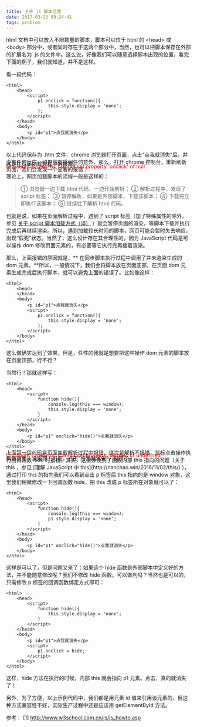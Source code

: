 ```yaml
---
title: 关于 js 脚本位置
date: 2017-03-23 09:24:41
tags: problem
---
```


html 文档中可以放入不限数量的脚本，脚本可以位于 html 的 &lt;head&gt; 或 &lt;body&gt; 部分中，或者同时存在于这两个部分中，当然，也可以把脚本保存在外部的扩展名为 .js 的文件中。这么说，好像我们可以随意选择脚本出现的位置，看完下面的例子，我们就知道，并不是这样。

<!-- more -->

看一段代码：

```
<html>
	<head>
		<script>
			p1.onclick = function(){
			    this.style.display = 'none';
			};
		</script>
	</head>
	<body>
		<p id="p1">点我就消失</p>
	</body>
</html>
```

以上代码保存为 .htm 文件，chrome 浏览器打开页面，点击“点我就消失”后，并没有任何反应，如果你有感到任何意外，那么，打开 chrome 控制台，重新刷新页面，我们会发现一个显著的报错：
<p style="color:red;margin-top:-40px;margin-bottom:-40px">
Uncaught TypeError: Cannot set property 'onclick' of null
<p>
这是在页面加载过程中的报错。

理论上，网页加载脚本的流程一般是这样的：
> ① 浏览器一边下载 html 代码，一边开始解析；
> ② 解析过程中，发现了 script 标签；
> ③ 暂停解析，如果是外部脚本，下载该脚本；
> ④ 下载完立即执行该脚本；
> ⑤ 继续往下解析 html 代码。

也就是说，如果在页面解析过程中，遇到了 script 标签（加了特殊属性的除外，参见 [关于 script 脚本加载方式（译）](http://nanchao.win/2016/10/28/script/) ）就会暂停页面的渲染，等脚本下载并执行完成后再继续渲染。所以，遇到加载较长时间的脚本，网页可能会暂时失去响应，出现“假死”状态。当然了，这么设计存在其合理性的，因为 JavaScript 代码是可以操作 dom 修改页面元素的，有必要等它执行完再接着渲染。

那么，上面报错的原因就是，** 在同步脚本执行过程中调用了并未渲染生成的 dom 元素。**所以，一般情况下，我们会将脚本放在页面底部，在页面 dom 元素生成完成后执行脚本，就可以避免上面的错误了。比如像这样：

```
<html>
	<head>
	</head>
	<body>
		<p id="p1">点我就消失</p>
        <script>
			p1.onclick = function(){
			    this.style.display = 'none';
			};
		</script>
	</body>
</html>
```

这么做确实达到了效果。但是，任性的我就是想要把这些操作 dom 元素的脚本放在页面顶部，行不行？

当然行！那就这样写：

```
<html>
	<head>
		<script>
			function hide(){
				console.log(this === window);
			    this.style.display = 'none';
			}
		</script>
	</head>
	<body>
		<p id="p1" onclick="hide()">点我就消失</p>
	</body>
</html>
```

刷新页面！没报错！可是，点击“点我就消失”，报错了：
<p style="color:red;margin-top:-40px;margin-bottom:-40px">
Uncaught TypeError: Cannot set property 'display' of undefined
<p>
上面第一段代码是页面加载解析过程中报错，这次是解析不报错，鼠标点击操作执行回调函数 hide 时报错。其实，这里涉及到了函数内部 this 指向的问题（关于 this ，参见 [理解 JavaScript 中 this](http://nanchao.win/2016/11/02/this/) ），通过打印 this 的指向我们可以看到点击 p 标签后 this 指向的是 window 对象，这里我们稍微修改一下回调函数 hide，把 this 改成 p 标签所在对象就可以了：

```
<html>
	<head>
		<script>
			function hide(){
				console.log(this === window);
			    p1.style.display = 'none';
			}
		</script>
	</head>
	<body>
		<p id="p1" onclick="hide()">点我就消失</p>
	</body>
</html>
```

这样是可以了，但是问题又来了：如果这个 hide 函数是外部脚本中定义好的方法，并不能随意修改呢？我们不修改 hide 函数，可以做到吗？当然也是可以的，只需修改 p 标签的回调函数绑定方式即可：

```
<html>
	<head>
		<script>
			function hide(){
			    this.style.display = 'none';
			}
		</script>
	</head>
	<body>
		<p id="p1">点我就消失</p>
		<script>
			p1.onclick = hide;
		</script>
	</body>
</html>
```

这样，hide 方法在执行的时候，内部 this 就会指向 p1 元素。点击，真的就消失了！

另外，为了方便，以上示例代码中，我们都是用元素 id 值来引用该元素的，但这种方式兼容性不好，实际生产过程中还是应该用 getElementById 方法。

参考：
[1] http://www.w3school.com.cn/js/js_howto.asp